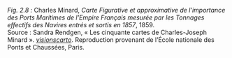 *Fig. 2.8 :* Charles Minard, *Carte Figurative et approximative de l’importance des Ports Maritimes de l’Empire Français mesurée par les Tonnages effectifs des Navires entrés et sortis en 1857*, 1859.  
Source : Sandra Rendgen, « Les cinquante cartes de Charles-Joseph Minard ». [*visionscarto*](https://visionscarto.net/charles-joseph-minard-cinquante-cartes). Reproduction provenant de l’École nationale des Ponts et Chaussées, Paris. 